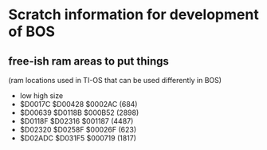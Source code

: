 # Scratch information for development of BOS

## free-ish ram areas to put things

(ram locations used in TI-OS that can be used differently in BOS)

-  low      high     size
- $D0017C  $D00428  $0002AC (684)
- $D00639  $D0118B  $000B52 (2898)
- $D0118F  $D02316  $001187 (4487)
- $D02320  $D0258F  $00026F (623)
- $D02ADC  $D031F5  $000719 (1817)


